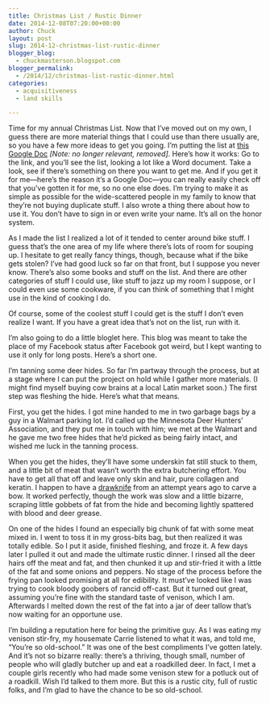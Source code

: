 ```yaml
---
title: Christmas List / Rustic Dinner
date: 2014-12-08T07:20:00+00:00
author: Chuck
layout: post
slug: 2014-12-christmas-list-rustic-dinner
blogger_blog:
  - chuckmasterson.blogspot.com
blogger_permalink:
  - /2014/12/christmas-list-rustic-dinner.html
categories:
  - acquisitiveness
  - land skills

---
```


Time for my annual Christmas List. Now that I’ve moved out on my own, I guess
there are more material things that I could use than there usually are, so you
have a few more ideas to get you going. I’m putting the list at [this Google
Doc](#) *[Note: no longer relevant, removed]*. Here’s how it works: Go to the
link, and you’ll see the list, looking a lot like a Word document. Take a look,
see if there’s something on there you want to get me. And if you get it for
me—here’s the reason it’s a Google Doc—you can really easily check off that
you’ve gotten it for me, so no one else does. I’m trying to make it as simple
as possible for the wide-scattered people in my family to know that they’re not
buying duplicate stuff. I also wrote a thing there about how to use it. You
don’t have to sign in or even write your name. It’s all on the honor system.

As I made the list I realized a lot
of it tended to center around bike stuff. I guess that’s the one area of
my life where there’s lots of room for souping up. I hesitate to get
really fancy things, though, because what if the bike gets stolen? I’ve
had good luck so far on that front, but I suppose you never know. There’s
also some books and stuff on the list. And there are other categories of stuff
I could use, like stuff to jazz up my room I suppose, or I could even use some
cookware, if you can think of something that I might use in the kind of cooking
I do.

Of course, some of the coolest stuff I could get is the
stuff I don’t even realize I want. If you have a great idea that’s
not on the list, run with it. 


I’m also going to do a little bloglet here. This blog was meant to take
the place of my Facebook status after Facebook got weird, but I kept wanting to
use it only for long posts. Here’s a short one.

I’m tanning some deer hides. So far I’m partway through the
process, but at a stage where I can put the project on hold while I gather more
materials. (I might find myself buying cow brains at a local Latin market
soon.) The first step was fleshing the hide. Here’s what that means.

First, you get the hides. I got mine handed to me in two garbage
bags by a guy in a Walmart parking lot. I’d called up the Minnesota Deer
Hunters’ Association, and they put me in touch with him; we met at the
Walmart and he gave me two free hides that he’d picked as being fairly
intact, and wished me luck in the tanning process.

When you get the hides, they’ll have some underskin fat still stuck to them,
and a little bit of meat that wasn’t worth the extra butchering effort. You
have to get all that off and leave only skin and hair, pure collagen and
keratin. I happen to have a
[drawknife](http://www.history.org/Almanack/life/tools/images/drawknife.jpg)
from an attempt years ago to carve a bow. It worked perfectly, though the work
was slow and a little bizarre, scraping little gobbets of fat from the hide and
becoming lightly spattered with blood and deer grease.

On one of the hides I found an especially big chunk of fat with some meat mixed
in. I went to toss it in my gross-bits bag, but then realized it was totally
edible.  So I put it aside, finished fleshing, and froze it. A few days later I
pulled it out and made the ultimate rustic dinner. I rinsed all the deer hairs
off the meat and fat, and then chunked it up and stir-fried it with a little of
the fat and some onions and peppers. No stage of the process before the frying
pan looked promising at all for edibility. It must’ve looked like I was trying
to cook bloody goobers of rancid off-cast. But it turned out great, assuming
you’re fine with the standard taste of venison, which I am.  Afterwards I
melted down the rest of the fat into a jar of deer tallow that’s now waiting
for an opportune use.

I’m building a reputation here for being the primitive guy. As I was eating my
venison stir-fry, my housemate Carrie listened to what it was, and told me,
“You’re so old-school.” It was one of the best compliments I’ve gotten lately.
And it’s not so bizarre really: there’s a thriving, though small, number of
people who will gladly butcher up and eat a roadkilled deer. In fact, I met a
couple girls recently who had made some venison stew for a potluck out of a
roadkill. Wish I’d talked to them more. But this is a rustic city, full of
rustic folks, and I’m glad to have the chance to be so old-school.
